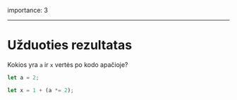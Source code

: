importance: 3

---

# Užduoties rezultatas

Kokios yra `a` ir `x` vertės po kodo apačioje?

```js
let a = 2;

let x = 1 + (a *= 2);
```
